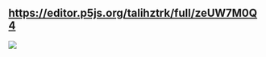 ## https://editor.p5js.org/talihztrk/full/zeUW7M0Q4
<img src="https://github.com/tztrk/p5-cubes/blob/master/Screenshot_9.png">
